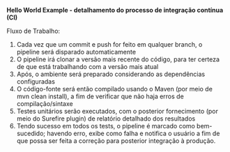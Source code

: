**Hello World Example - detalhamento do processo de integração contínua (CI)**

Fluxo de Trabalho:

1. Cada vez que um commit e push for feito em qualquer branch, o pipeline será disparado automaticamente
2. O pipeline irá clonar a versão mais recente do código, para ter certeza de que está trabalhando com a versão mais atual
3. Após, o ambiente será preparado considerando as dependências configuradas
4. O código-fonte será então compilado usando o Maven (por meio de mvn clean install), a fim de verificar que não haja erros de compilação/sintaxe
5. Testes unitários serão executados, com o posterior fornecimento (por meio do Surefire plugin) de relatório detalhado dos resultados
6. Tendo sucesso em todos os tests, o pipeline é marcado como bem-sucedido; havendo erro, exibe como falha e notifica o usuário a fim de que possa ser feita a correção para posterior integração à produção.


